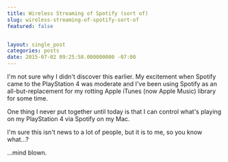 ```yaml
---
title: Wireless Streaming of Spotify (sort of)
slug: wireless-streaming-of-spotify-sort-of
featured: false


layout: single_post
categories: posts
date: 2015-07-02 09:25:58.000000000 -07:00
---
```


I'm not sure why I didn't discover this earlier. My excitement when Spotify came to the PlayStation 4 was moderate and I've been using Spotify as an all-but-replacement for my rotting Apple iTunes (now Apple Music) library for some time.

One thing I never put together until today is that I can control what's playing on my PlayStation 4 via Spotify on my Mac.

I'm sure this isn't news to a lot of people, but it is to me, so you know what…?

…mind blown.

